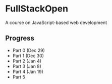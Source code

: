 # FullStackOpen
A course on JavaScript-based web development

## Progress
- Part 0 (Dec 29) <br>
- Part 1 (Dec 30) <br>
- Part 2 (Jan 4) <br>
- Part 3 (Jan 8) <br>
- Part 4 (Jan 19) <br>
- Part 5
